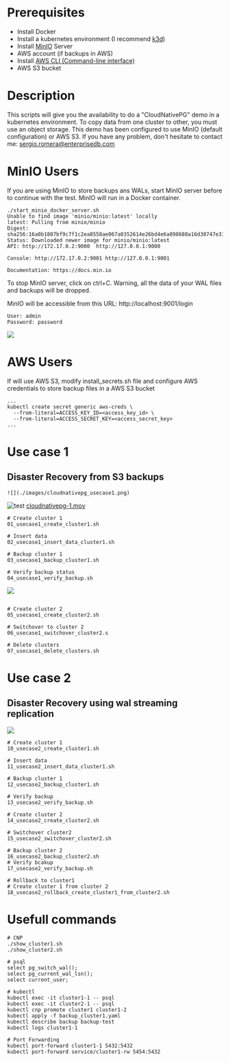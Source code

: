 # Prerequisites
- Install Docker
- Install a kubernetes environment (I recommend [k3d](https://k3d.io/v5.3.0/))
- Install [MinIO](https://min.io/download#/kubernetes) Server
- AWS account (if backups in AWS)
- Install [AWS CLI (Command-line interface)](https://docs.aws.amazon.com/cli/latest/userguide/getting-started-install.html)
- AWS S3 bucket

# Description
This scripts will give you the availability to do a "CloudNativePG" demo in a kubernetes environment.
To copy data from one cluster to other, you must use an object storage. This demo has been configured to use MinIO (default configuration) or AWS S3.
If you have any problem, don't hesitate to contact me: sergio.romera@enterprisedb.com

# MinIO Users
If you are using MinIO to store backups ans WALs, start MinIO server before to continue with the test. MinIO will run in a Docker container.

```
./start_minio_docker_server.sh
Unable to find image 'minio/minio:latest' locally
latest: Pulling from minio/minio
Digest: sha256:16a0b1807bf9c7f1c2ea8558ae067a0352614e26bd4e6a898688a16d30747e31
Status: Downloaded newer image for minio/minio:latest
API: http://172.17.0.2:9000  http://127.0.0.1:9000

Console: http://172.17.0.2:9001 http://127.0.0.1:9001

Documentation: https://docs.min.io
```
To stop MinIO server, click on ctrl+C. Warning, all the data of your WAL files and backups will be dropped.

MinIO will be accessible from this URL: http://localhost:9001/login

```
User: admin
Password: password
```

![](./images/minio_login.png)

# AWS Users
If will use AWS S3, modify install_secrets.sh file and configure AWS credentials to store backup files in a AWS S3 bucket
```
...
kubectl create secret generic aws-creds \
  --from-literal=ACCESS_KEY_ID=<access_key_id> \
  --from-literal=ACCESS_SECRET_KEY=<access_secret_key>
...
```


# Use case 1
## Disaster Recovery from S3 backups
```
![](./images/cloudnativepg_usecase1.png)
```
![test](./images/cloudnativepg_usecase1.gif) [cloudnativepg-1.mov](./images/cloudnativepg_usecase1.mp4)
```
# Create cluster 1
01_usecase1_create_cluster1.sh                       

# Insert data
02_usecase1_insert_data_cluster1.sh                  

# Backup cluster 1
03_usecase1_backup_cluster1.sh                       

# Verify backup status
04_usecase1_verify_backup.sh                         

```
![](./images/minio_bucket_cluster1.png)
```

# Create cluster 2
05_usecase1_create_cluster2.sh                       

# Switchover to cluster 2
06_usecase1_switchover_cluster2.s                    

# Delete clusters
07_usecase1_delete_clusters.sh                       
```

# Use case 2
## Disaster Recovery using wal streaming replication 
![](./images/cloudnativepg_usecase2.png)

```
# Create cluster 1
10_usecase2_create_cluster1.sh                       

# Insert data
11_usecase2_insert_data_cluster1.sh                  

# Backup cluster 1
12_usecase2_backup_cluster1.sh                       

# Verify backup
13_usecase2_verify_backup.sh                         

# Create cluster 2
14_usecase2_create_cluster2.sh                       

# Switchover cluster2
15_usecase2_switchover_cluster2.sh                   

# Backup cluster 2
16_usecase2_backup_cluster2.sh                       
# Verify bcakup
17_usecase2_verify_backup.sh                         

# Rollback to cluster1
# Create cluster 1 from cluster 2
18_usecase2_rollback_create_cluster1_from_cluster2.sh
```

# Usefull commands
```
# CNP
./show_cluster1.sh
./show_cluster2.sh

# psql
select pg_switch_wal();
select pg_current_wal_lsn();
select current_user;

# kubectl
kubectl exec -it cluster1-1 -- psql
kubectl exec -it cluster2-1 -- psql
kubectl cnp promote cluster1 cluster1-2
kubectl apply -f backup_cluster1.yaml
kubectl describe backup backup-test
kubectl logs cluster1-1

# Port Forwarding
kubectl port-forward cluster1-1 5432:5432
kubectl port-forward service/cluster1-rw 5454:5432
```
